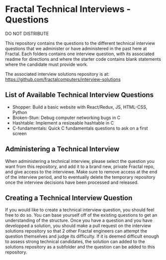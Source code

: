 # Fractal Technical Interviews - Questions

DO NOT DISTRIBUTE

This repository contains the questions to the different technical interview questions that we administer or have administered in the past here at Fractal. Each folders contains one interview question, with its associated readme for directions and where the starter code contains blank statements where the candidate must provide work.

The associated interview solutions repository is at: https://github.com/fractalcomputers/interview-solutions

## List of Available Technical Interview Questions
- Shopper: Build a basic website with React/Redux, JS, HTML-CSS, Python
- Broken-Stun: Debug computer networking bugs in C
- Hashtable: Implement a resizeable hashtable in C
- C-fundamentals: Quick C fundamentals questions to ask on a first screen

## Administering a Technical Interview

When administering a technical interview, please select the question you want from this repository, and add it to a brand new, private Fractal repo, and give access to the interviewe. Make sure to remove access at the end of the interview period, and to eventually delete the temporary repository once the interview decisions have been processed and released.

## Creating a Technical Interview Question

If you would like to create a technical interview question, you should feel free to do so. You can base yourself off of the existing questions to get an understanding of the structure. Once you have a question and you have developped a solution, you should make a pull request on the interview solutions repository so that 2 other Fractal engineers can attempt the question themselves and judge its difficulty. If it is deemed difficult enough to assess strong technical candidates, the solution can added to the solutions repository as a subfolder and the question can be added to this repository.
